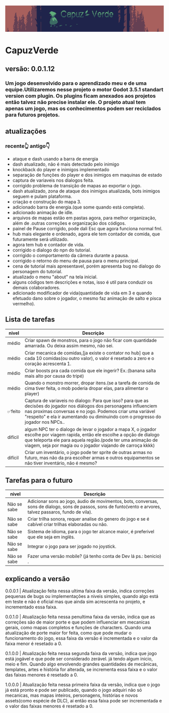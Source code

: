 ![capa](capuzVerde1.png)

# CapuzVerde

## versão: 0.0.1.12

### Um jogo desenvolvido para o aprendizado meu e de uma equipe.Utilizaremos nesse projeto o motor Godot 3.5.1 standart version com plugin. Os plugins ficam anexados aos projetos então talvez não precise instalar ele. O projeto atual tem apenas um jogo, mas os conhecimentos podem ser reciclados para futuros projetos.

## atualizações

### recente👆​ antigo👇​​

- ataque e dash usando a barra de energia
- dash atualizado, não é mais detectado pelo inimigo
- knockback do player e inimigos implementado
- separação de funções do player e dos inimigos em maquinas de estado
- captura de variaveis nos dialogos feita.
- corrigido problema de transição de mapas ao exportar o jogo.
- dash atualizado, zona de ataque dos inimigos atualizada, bots inimigos seguem e pulam plataforma.
- criação e construção do mapa 3.
- adicionado barra de energia.(que some quando está completa).
- adicionado animação de idle.
- arquivos de mapas estão em pastas agora, para melhor organização, além de .outras correções e organização dos códigos.
- painel de Pause corrigido, pode dali Esc que agora funciona normal fml.
- hub mais elegante e ordenado, agora ele tem contador de comida, que futuramente será utilizado.
- agora tem hub e contador de vida.
- corrigido o dialogo do npn do tutorial.
- corrigido o comportamento da câmera durante a pausa.
- corrigido o retorno do menu de pausa para o menu principal.
- cena de tutorial mais apresentavel, porém apresenta bug no dialogo do personagem do tutorial.
- atualizado o menu "about" na tela inicial.
- alguns códigos tem descrições e notas, isso é util para conduzir os demais colaboradores.
- adicionado modificador de vida(quantidade de vida em 3 e quando efetuado dano sobre o jogador, o mesmo faz animação de salto e pisca vermelho).

## Lista de tarefas

| nivel   | Descrição                                                                                                                                                                                                                                                                |
| ------- | ------------------------------------------------------------------------------------------------------------------------------------------------------------------------------------------------------------------------------------------------------------------------ |
| médio   | Criar spawn de monstros, para o jogo não ficar com quantidade amarrada. Ou deixa assim mesmo, não sei.                                                                                                                                                                   |
| médio   | Criar mecanica de comidas,[ja existe o contator no hub] que a cada 10 comidas(ou outro valor), o valor é resetado a zero e o coração acrescenta 1.                                                                                                                       |
| médio   | Criar boosts pra cada comida que ele ingerir? Ex.:(banana salta mais alto por causa do tripé)                                                                                                                                                                            |
| médio   | Quando o monstro morrer, dropar itens.(se a tarefa de comida de cima tiver feita, o mob poderia dropar elas, para alimentar o player)                                                                                                                                    |
| ✅feito | Captura de variaveis no dialogo: Para que isso? para que as decisões do jogador nos diálogos dos personagens influenciem nas proximas conversas e no jogo. Podemos criar uma variável "respeito" e ela ir aumentando ou diminuindo com o progresso do jogador nos NPCs.. |
| difícil | algum NPC ter o dialogo de levar o jogador a mapa X, o jogador escolhe por viagem rapida, então ele escolhe a opção de dialogo que teleporta ele para aquela região.(pode ter uma animação de viagem, seja por magia ou o jogador viajando de carroça kkkk)              |
| difícil | Criar um inventário, o jogo pode ter sprite de outras armas no futuro, mas não da pra escolher armas e outros equipamentos se não tiver inventário, não é mesmo?                                                                                                         |

## Tarefas para o futuro

| nivel       | Descrição                                                                                                                                                      |
| ----------- | -------------------------------------------------------------------------------------------------------------------------------------------------------------- |
| Não se sabe | Adicionar sons ao jogo, áudio de movimentos, bots, conversas, sons de dialogo, sons de passos, sons de funto(vento e arvores, talvez passaros, fundo de vila). |
| Não se sabe | Criar trilha sonora, requer analise do genero do jogo e se é cabível criar trilhas elaboradas ou não.                                                          |
| Não se sabe | Sistema de idioma, para o jogo ter alcance maior, é preferivel que ele seja em inglês.                                                                         |
| Não se sabe | Integrar o jogo para ser jogado no joystick.                                                                                                                   |
| Não se sabe | Fazer uma versão mobile? (já tenho conta de Dev lá ps.: benicio) .                                                                                             |

## explicando a versão

0.0.0.1 | Atualização feita nessa ultima faixa da versão, indica correções pequenas de bugs ou implementações a niveis simples, quando algo está em teste e não é oficial mas que ainda sim acrescenta no projeto, e incrementado essa faixa.

0.0.1.0 | Atualização feita nessa penultima faixa da versão, indica que as correções são de maior porte e que podem influenciar em mecanicas gerais, como mapas completos e funções de characters. Quando uma atualização de porte maior for feita, como que pode mudar o funcionamento do jogo, essa faixa da versão é incrementada e o valor da faixa menor é resetado a 0.

0.1.0.0 | Atualização feita nessa segunda faixa da versão, indica que jogo está jogável e que pode ser considerado zerável. já tendo algum inicio, meio e fim. Quando algo envolvendo grandes quantidades de mecânicas, templates, artes e história for alterada, se incrementa essa faixa e o valor das faixas menores é resetado a 0.

1.0.0.0 | Atualização feita nessa primeira faixa da versão, indica que o jogo já está pronto e pode ser publicado, quando o jogo adquiri não só mecanicas, mas mapas inteiros, personagens, histórias e novos assets(como espécie de DLC), aí então essa faixa pode ser incrementada e o valor das faixas menores é resetado a 0.
